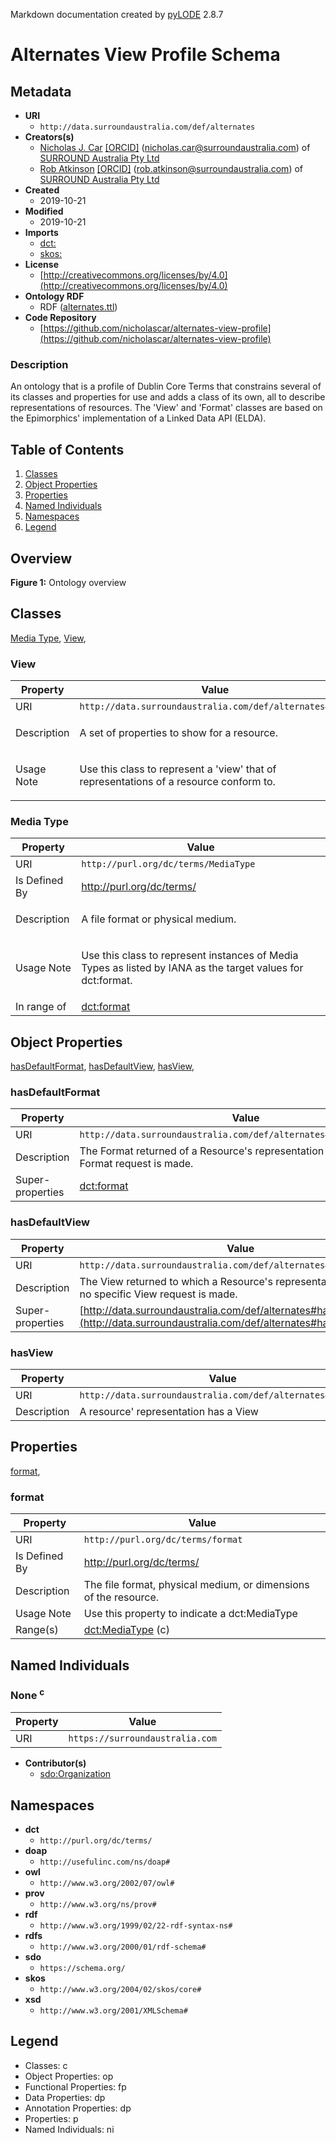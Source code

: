 Markdown documentation created by [pyLODE](http://github.com/rdflib/pyLODE) 2.8.7

# Alternates View Profile Schema

## Metadata
* **URI**
  * `http://data.surroundaustralia.com/def/alternates`
* **Creators(s)**
  * [Nicholas J. Car](https://orcid.org/0000-0002-8742-7730)
    [[ORCID]](https://orcid.org/0000-0002-8742-7730)
    (<nicholas.car@surroundaustralia.com></a>) of [SURROUND Australia Pty Ltd](https://surroundaustralia.com)
  * [Rob Atkinson](https://orcid.org/0000-0002-7878-2693)
    [[ORCID]](https://orcid.org/0000-0002-7878-2693)
    (<rob.atkinson@surroundaustralia.com></a>) of [SURROUND Australia Pty Ltd](https://surroundaustralia.com)
* **Created**
  * 2019-10-21
* **Modified**
  * 2019-10-21
* **Imports**
  * [dct:](http://purl.org/dc/terms/)
  * [skos:](http://www.w3.org/2004/02/skos/core#)
* **License**
  * [http://creativecommons.org/licenses/by/4.0](http://creativecommons.org/licenses/by/4.0)
* **Ontology RDF**
  * RDF ([alternates.ttl](turtle))
* **Code Repository**
  * [https://github.com/nicholascar/alternates-view-profile](https://github.com/nicholascar/alternates-view-profile)
### Description
<p>An ontology that is a profile of Dublin Core Terms that constrains several of its classes and properties for use and adds a class of its own, all to describe representations of resources. The 'View' and 'Format' classes are based on the Epimorphics' implementation of a Linked Data API (ELDA).</p>

## Table of Contents
1. [Classes](#classes)
1. [Object Properties](#objectproperties)
1. [Properties](#properties)
1. [Named Individuals](#namedindividuals)
1. [Namespaces](#namespaces)
1. [Legend](#legend)


## Overview

**Figure 1:** Ontology overview
## Classes
[Media Type](#MediaType),
[View](#View),
### View
Property | Value
--- | ---
URI | `http://data.surroundaustralia.com/def/alternates#View`
Description | <p>A set of properties to show for a resource.</p>
Usage Note | <p>Use this class to represent a 'view' that of representations of a resource conform to.</p>
### Media Type
Property | Value
--- | ---
URI | `http://purl.org/dc/terms/MediaType`
Is Defined By | http://purl.org/dc/terms/
Description | <p>A file format or physical medium.</p>
Usage Note | <p>Use this class to represent instances of Media Types as listed by IANA as the target values for dct:format.</p>
In range of |[dct:format](http://purl.org/dc/terms/format)<br />

## Object Properties
[hasDefaultFormat](#hasDefaultFormat),
[hasDefaultView](#hasDefaultView),
[hasView](#hasView),
[](hasDefaultFormat)
### hasDefaultFormat
Property | Value
--- | ---
URI | `http://data.surroundaustralia.com/def/alternates#hasDefaultFormat`
Description | The Format returned of a Resource's representation if no specific Format request is made.
Super-properties |[dct:format](http://purl.org/dc/terms/format)<br />
[](hasDefaultView)
### hasDefaultView
Property | Value
--- | ---
URI | `http://data.surroundaustralia.com/def/alternates#hasDefaultView`
Description | The View returned to which a Resource's representation conforms if no specific View request is made.
Super-properties |[http://data.surroundaustralia.com/def/alternates#hasView](http://data.surroundaustralia.com/def/alternates#hasView) (op)<br />
[](hasView)
### hasView
Property | Value
--- | ---
URI | `http://data.surroundaustralia.com/def/alternates#hasView`
Description | A resource' representation has a View

## Properties
[format](#format),
[](format)
### format
Property | Value
--- | ---
URI | `http://purl.org/dc/terms/format`
Is Defined By | http://purl.org/dc/terms/
Description | The file format, physical medium, or dimensions of the resource.
Usage Note | Use this property to indicate a dct:MediaType
Range(s) |[dct:MediaType](http://purl.org/dc/terms/MediaType) (c)<br />

## Named Individuals
### None <sup>c</sup>
Property | Value
--- | ---
URI | `https://surroundaustralia.com`
* **Contributor(s)**
  * [sdo:Organization](https://schema.org/Organization)
## Namespaces
* **dct**
  * `http://purl.org/dc/terms/`
* **doap**
  * `http://usefulinc.com/ns/doap#`
* **owl**
  * `http://www.w3.org/2002/07/owl#`
* **prov**
  * `http://www.w3.org/ns/prov#`
* **rdf**
  * `http://www.w3.org/1999/02/22-rdf-syntax-ns#`
* **rdfs**
  * `http://www.w3.org/2000/01/rdf-schema#`
* **sdo**
  * `https://schema.org/`
* **skos**
  * `http://www.w3.org/2004/02/skos/core#`
* **xsd**
  * `http://www.w3.org/2001/XMLSchema#`

## Legend
* Classes: c
* Object Properties: op
* Functional Properties: fp
* Data Properties: dp
* Annotation Properties: dp
* Properties: p
* Named Individuals: ni